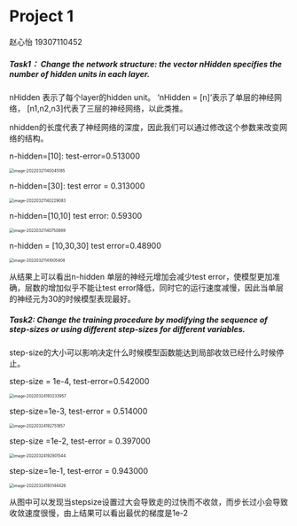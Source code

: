 # Project 1

赵心怡 19307110452



##### Task1： Change the network structure: the vector nHidden specifies the number of hidden units in each layer.

nHidden 表示了每个layer的hidden unit。 ‘nHidden = [n]’表示了单层的神经网络， [n1,n2,n3]代表了三层的神经网络，以此类推。

nhidden的长度代表了神经网络的深度，因此我们可以通过修改这个参数来改变网络的结构。

n-hidden=[10]:          test-error=0.513000

<img src="C:\Users\13374\AppData\Roaming\Typora\typora-user-images\image-20220321140045185.png" alt="image-20220321140045185" style="zoom:50%;" />

n-hidden=[30]:       test error = 0.313000

<img src="C:\Users\13374\AppData\Roaming\Typora\typora-user-images\image-20220321140229083.png" alt="image-20220321140229083" style="zoom:50%;" />

n-hidden=[10,10]         test error: 0.59300

<img src="C:\Users\13374\AppData\Roaming\Typora\typora-user-images\image-20220321140750889.png" alt="image-20220321140750889" style="zoom:50%;" />

n-hidden = [10,30,30]           test error=0.48900

<img src="C:\Users\13374\AppData\Roaming\Typora\typora-user-images\image-20220321141005408.png" alt="image-20220321141005408" style="zoom:50%;" />

从结果上可以看出n-hidden 单层的神经元增加会减少test error，使模型更加准确，层数的增加似乎不能让test error降低，同时它的运行速度减慢，因此当单层的神经元为30的时候模型表现最好。





#####  **Task2:** Change the training procedure by modifying the sequence of step-sizes or using different step-sizes for different variables.

step-size的大小可以影响决定什么时候模型函数能达到局部收敛已经什么时候停止。

step-size = 1e-4, test-error=0.542000

<img src="C:\Users\13374\AppData\Roaming\Typora\typora-user-images\image-20220324193233957.png" alt="image-20220324193233957" style="zoom:50%;" />

step-size=1e-3,  test-error = 0.514000

<img src="C:\Users\13374\AppData\Roaming\Typora\typora-user-images\image-20220324192751857.png" alt="image-20220324192751857" style="zoom:50%;" />

step-size =1e-2, test-error = 0.397000

<img src="C:\Users\13374\AppData\Roaming\Typora\typora-user-images\image-20220324192901544.png" alt="image-20220324192901544" style="zoom:50%;" />

step-size=1e-1, test-error = 0.943000

<img src="C:\Users\13374\AppData\Roaming\Typora\typora-user-images\image-20220324193144426.png" alt="image-20220324193144426" style="zoom:50%;" />

从图中可以发现当stepsize设置过大会导致走的过快而不收敛，而步长过小会导致收敛速度很慢，由上结果可以看出最优的梯度是1e-2





